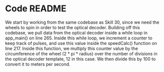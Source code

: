# Code README

We start by working from the same codebase as Skill 30, since we need the wheels to spin in order to test the optical decoder. Building off this codebase, we pull data from the optical decoder inside a while loop in app_main() on line 265. Inside this while loop, we increment a counter to keep track of pulses, and use this value inside the speedCalc() function on line 217. Inside this function, we multiply this counter value by the circumference of the wheel (2 * pi * radius) over the number of divisions in the optical decoder template, 12 in this case. We then divide this by 100 to convert it to meters per second.